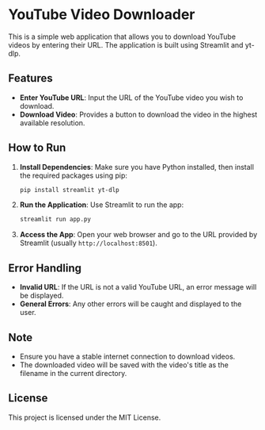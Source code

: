 # YouTube Video Downloader

This is a simple web application that allows you to download YouTube videos by entering their URL. The application is built using Streamlit and yt-dlp.

## Features

- **Enter YouTube URL**: Input the URL of the YouTube video you wish to download.
- **Download Video**: Provides a button to download the video in the highest available resolution.

## How to Run

1. **Install Dependencies**: Make sure you have Python installed, then install the required packages using pip:

   ```bash
   pip install streamlit yt-dlp
   ```

2. **Run the Application**: Use Streamlit to run the app:

   ```bash
   streamlit run app.py
   ```

3. **Access the App**: Open your web browser and go to the URL provided by Streamlit (usually `http://localhost:8501`).

## Error Handling

- **Invalid URL**: If the URL is not a valid YouTube URL, an error message will be displayed.
- **General Errors**: Any other errors will be caught and displayed to the user.

## Note

- Ensure you have a stable internet connection to download videos.
- The downloaded video will be saved with the video's title as the filename in the current directory.

## License

This project is licensed under the MIT License.
